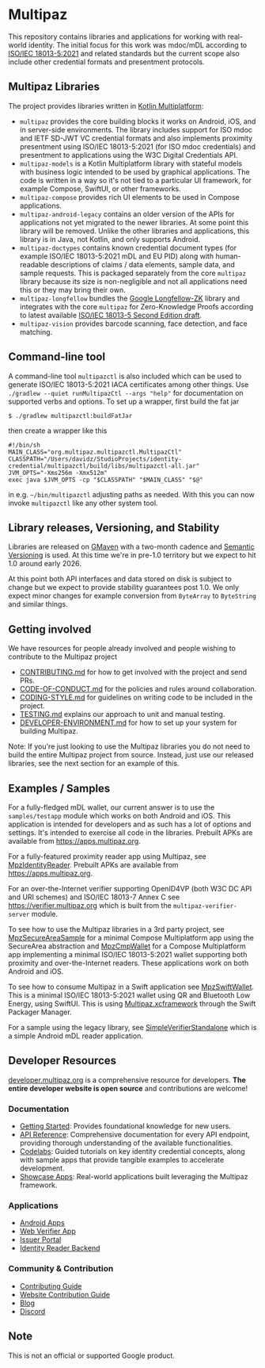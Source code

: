 # Multipaz

This repository contains libraries and applications for working with real-world
identity. The initial focus for this work was mdoc/mDL according to [ISO/IEC 18013-5:2021](https://www.iso.org/standard/69084.html)
and related standards but the current scope also include other credential formats and
presentment protocols.

## Multipaz Libraries

The project provides libraries written in [Kotlin Multiplatform](https://kotlinlang.org/docs/multiplatform.html):

- `multipaz` provides the core building blocks it works on Android,
  iOS, and in server-side environments. The library includes support 
  for ISO mdoc and IETF SD-JWT VC credential formats and also implements
  proximity presentment using ISO/IEC 18013-5:2021 (for ISO mdoc credentials)
  and presentment to applications using the W3C Digital Credentials API.
- `multipaz-models` is a Kotlin Multiplatform library with stateful models
  with business logic intended to be used by graphical applications. The code
  is written in a way so it's not tied to a particular UI framework, for
  example Compose, SwiftUI, or other frameworks.
- `multipaz-compose` provides rich UI elements to be used in Compose
  applications.
- `multipaz-android-legacy` contains an older version of the APIs for
  applications not yet migrated to the newer libraries. At some point this
  library will be removed. Unlike the other libraries and applications, this
  library is in Java, not Kotlin, and only supports Android.
- `multipaz-doctypes` contains known credential document types (for example
  ISO/IEC 18013-5:2021 mDL and EU PID) along with human-readable descriptions
  of claims / data elements, sample data, and sample requests. This is
  packaged separately from the core `multipaz` library because its size is
  non-negligible and not all applications need this or they may bring their
  own.
- `multipaz-longfellow` bundles the [Google Longfellow-ZK](https://github.com/google/longfellow-zk) library
  and integrates with the core `multipaz` for Zero-Knowledge Proofs
  according to latest available [ISO/IEC 18013-5 Second Edition draft](https://github.com/ISOWG10/ISO-18013).
- `multipaz-vision` provides barcode scanning, face detection, and face
  matching.

## Command-line tool

A command-line tool `multipazctl` is also included which can be used to generate
ISO/IEC 18013-5:2021 IACA certificates among other things. Use
`./gradlew --quiet runMultipazCtl --args "help"` for documentation on supported
verbs and options. To set up a wrapper, first build the fat jar

```shell
$ ./gradlew multipazctl:buildFatJar
```

then create a wrapper like this
```shell
#!/bin/sh
MAIN_CLASS="org.multipaz.multipazctl.MultipazCtl"
CLASSPATH="/Users/davidz/StudioProjects/identity-credential/multipazctl/build/libs/multipazctl-all.jar"
JVM_OPTS="-Xms256m -Xmx512m"
exec java $JVM_OPTS -cp "$CLASSPATH" "$MAIN_CLASS" "$@"
```

in e.g. `~/bin/multipazctl` adjusting paths as needed. With this you can now
invoke `multipazctl` like any other system tool.

## Library releases, Versioning, and Stability

Libraries are released on [GMaven](https://maven.google.com/) with a two-month cadence
and [Semantic Versioning](https://en.wikipedia.org/wiki/Software_versioning#Semantic_versioning)
is used. At this time we're in pre-1.0 territory but we expect to hit 1.0 around
early 2026.

At this point both API interfaces and data stored on disk is subject to change
but we expect to provide stability guarantees post 1.0. We only expect minor changes
for example conversion from `ByteArray` to `ByteString` and similar things.

## Getting involved

We have resources for people already involved and people wishing to contribute
to the Multipaz project
- [CONTRIBUTING.md](CONTRIBUTING.md) for how to get involved with the project and send PRs.
- [CODE-OF-CONDUCT.md](CODE-OF-CONDUCT.md) for the policies and rules around collaboration.
- [CODING-STYLE.md](CODING-STYLE.md) for guidelines on writing code to be included in the project.
- [TESTING.md](TESTING.md) explains our approach to unit and manual testing.
- [DEVELOPER-ENVIRONMENT.md](DEVELOPER-ENVIRONMENT.md) for how to set up your system for building Multipaz.

Note: If you're just looking to use the Multipaz libraries you do not need to build
the entire Multipaz project from source. Instead, just use our released libraries,
see the next section for an example of this.

## Examples / Samples

For a fully-fledged mDL wallet, our current answer is to use the `samples/testapp`
module which works on both Android and iOS. This application is intended for
developers and as such has a lot of options and settings. It's intended to
exercise all code in the libraries. Prebuilt APKs are available from
https://apps.multipaz.org.

For a fully-featured proximity reader app using Multipaz, see
[MpzIdentityReader](https://github.com/davidz25/MpzIdentityReader).
Prebuilt APKs are available from https://apps.multipaz.org.

For an over-the-Internet verifier supporting OpenID4VP (both W3C DC API and
URI schemes) and ISO/IEC 18013-7 Annex C see https://verifier.multipaz.org
which  is built from the `multipaz-verifier-server` module.

To see how to use the Multipaz libraries in a 3rd party project, see
[MpzSecureAreaSample](https://github.com/davidz25/MpzSecureAreaSample) for a
minimal Compose Multiplatform app using the SecureArea abstraction and
[MpzCmpWallet](https://github.com/davidz25/MpzCmpWallet) for a Compose Multiplatform app
implementing a minimal ISO/IEC 18013-5:2021 wallet supporting both
proximity and over-the-Internet readers. These applications work on
both Android and iOS.

To see how to consume Multipaz in a Swift application see
[MpzSwiftWallet](https://github.com/davidz25/MpzSwiftWallet). This is a minimal
ISO/IEC 18013-5:2021 wallet using QR and Bluetooth Low Energy, using SwiftUI.
This is using [Multipaz.xcframework](https://apps.multipaz.org/xcf)
through the Swift Packager Manager.

For a sample using the legacy library, see
[SimpleVerifierStandalone](https://github.com/davidz25/SimpleVerifierStandalone)
which is a simple Android mDL reader application.

## Developer Resources

[developer.multipaz.org](developer.multipaz.org) is a comprehensive resource for developers. **The entire developer website is open source** and contributions are welcome!

### Documentation

- [Getting Started](https://developer.multipaz.org/docs/getting-started): Provides foundational knowledge for new users.
- [API Reference](https://developer.multipaz.org/kdocs/index.html): Comprehensive documentation for every API endpoint, providing thorough understanding of the available functionalities.
- [Codelabs](https://developer.multipaz.org/codelabs): Guided tutorials on key identity credential concepts, along with sample apps that provide tangible examples to accelerate development.
- [Showcase Apps](https://developer.multipaz.org/showcase): Real-world applications built leveraging the Multipaz framework.

### Applications

- [Android Apps](https://apps.multipaz.org/)
- [Web Verifier App](https://verifier.multipaz.org/)
- [Issuer Portal](https://issuer.multipaz.org/)
- [Identity Reader Backend](http://identityreader.multipaz.org/)

### Community & Contribution

- [Contributing Guide](https://developer.multipaz.org/contributing/contributing)
- [Website Contribution Guide](https://github.com/openwallet-foundation/multipaz-developer-website)
- [Blog](https://developer.multipaz.org/blog)
- [Discord](https://discord.com/invite/openwalletfoundation)

## Note

This is not an official or supported Google product.

